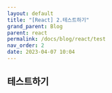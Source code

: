 ```yaml
---
layout: default
title: "[React] 2.테스트하기"
grand_parent: Blog
parent: react
permalink: /docs/blog/react/test
nav_order: 2
date: 2023-04-07 10:04
---
```


## 테스트하기
